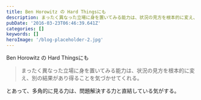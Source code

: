 ```yaml
---
title: Ben Horowitz の Hard Thingsにも
description: まったく異なった立場に身を置いてみる能力は、状況の見方を根本的に変え、別の結果があり得ることを気づかせてくれる。
pubDate: '2016-03-23T06:46:39.641Z'
categories: []
keywords: []
heroImage: '/blog-placeholder-2.jpg'
---
```


Ben Horowitz の Hard Thingsにも

> まったく異なった立場に身を置いてみる能力は、状況の見方を根本的に変え、別の結果があり得ることを気づかせてくれる。

とあって、多角的に見る力は、問題解決する力と直結している気がする。